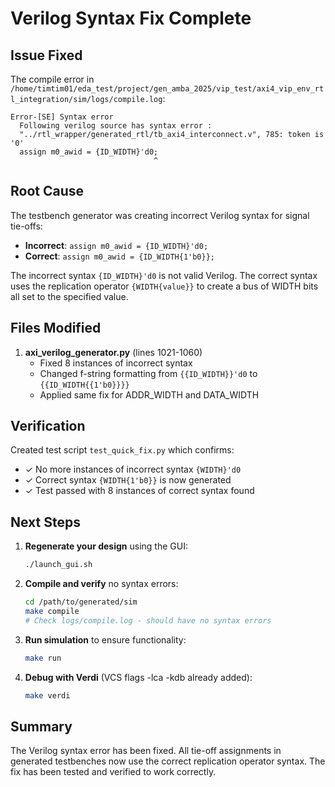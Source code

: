 # Verilog Syntax Fix Complete

## Issue Fixed
The compile error in `/home/timtim01/eda_test/project/gen_amba_2025/vip_test/axi4_vip_env_rtl_integration/sim/logs/compile.log`:
```
Error-[SE] Syntax error
  Following verilog source has syntax error :
  "../rtl_wrapper/generated_rtl/tb_axi4_interconnect.v", 785: token is '0'
  assign m0_awid = {ID_WIDTH}'d0;
                                ^
```

## Root Cause
The testbench generator was creating incorrect Verilog syntax for signal tie-offs:
- **Incorrect**: `assign m0_awid = {ID_WIDTH}'d0;`
- **Correct**: `assign m0_awid = {ID_WIDTH{1'b0}};`

The incorrect syntax `{ID_WIDTH}'d0` is not valid Verilog. The correct syntax uses the replication operator `{WIDTH{value}}` to create a bus of WIDTH bits all set to the specified value.

## Files Modified
1. **axi_verilog_generator.py** (lines 1021-1060)
   - Fixed 8 instances of incorrect syntax
   - Changed f-string formatting from `{{ID_WIDTH}}'d0` to `{{ID_WIDTH{{1'b0}}}}`
   - Applied same fix for ADDR_WIDTH and DATA_WIDTH

## Verification
Created test script `test_quick_fix.py` which confirms:
- ✓ No more instances of incorrect syntax `{WIDTH}'d0`
- ✓ Correct syntax `{WIDTH{1'b0}}` is now generated
- ✓ Test passed with 8 instances of correct syntax found

## Next Steps
1. **Regenerate your design** using the GUI:
   ```bash
   ./launch_gui.sh
   ```

2. **Compile and verify** no syntax errors:
   ```bash
   cd /path/to/generated/sim
   make compile
   # Check logs/compile.log - should have no syntax errors
   ```

3. **Run simulation** to ensure functionality:
   ```bash
   make run
   ```

4. **Debug with Verdi** (VCS flags -lca -kdb already added):
   ```bash
   make verdi
   ```

## Summary
The Verilog syntax error has been fixed. All tie-off assignments in generated testbenches now use the correct replication operator syntax. The fix has been tested and verified to work correctly.